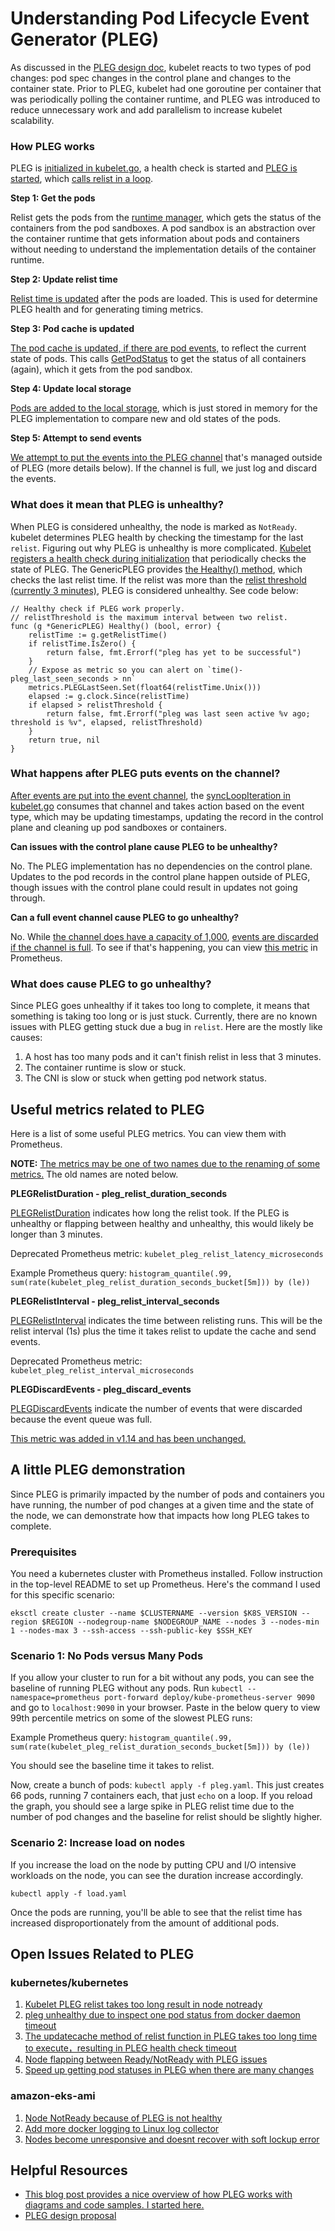 # Understanding Pod Lifecycle Event Generator (PLEG)

As discussed in the [PLEG design doc](https://github.com/kubernetes/community/blob/master/contributors/design-proposals/node/pod-lifecycle-event-generator.md), kubelet reacts to two types of pod changes: pod spec changes in the control plane and changes to the container state. Prior to PLEG, kubelet had one goroutine per container that was periodically polling the container runtime, and PLEG was introduced to reduce unnecessary work and add parallelism to increase kubelet scalability.

### How PLEG works

PLEG is [initialized in kubelet.go](https://github.com/kubernetes/kubernetes/blob/master/pkg/kubelet/kubelet.go#L653), a health check is started and [PLEG is started](https://github.com/kubernetes/kubernetes/blob/master/pkg/kubelet/kubelet.go#L1418), which [calls relist in a loop](https://github.com/kubernetes/kubernetes/blob/master/pkg/kubelet/pleg/generic.go#L131). 

**Step 1: Get the pods**

Relist gets the pods from the [runtime manager](https://github.com/kubernetes/kubernetes/blob/7bf9b0a3beca74dabb85f1d0034ad78f689f807c/pkg/kubelet/kuberuntime/kuberuntime_manager.go#L315), which gets the status of the containers from the pod sandboxes. A pod sandbox is an abstraction over the container runtime that gets information about pods and containers without needing to understand the implementation details of the container runtime.

**Step 2: Update relist time**

[Relist time is updated](https://github.com/kubernetes/kubernetes/blob/7bf9b0a3beca74dabb85f1d0034ad78f689f807c/pkg/kubelet/pleg/generic.go#L209) after the pods are loaded. This is used for determine PLEG health and for generating timing metrics.

**Step 3: Pod cache is updated**

[The pod cache is updated, if there are pod events,](https://github.com/kubernetes/kubernetes/blob/7bf9b0a3beca74dabb85f1d0034ad78f689f807c/pkg/kubelet/pleg/generic.go#L250-L263) to reflect the current state of pods. This calls [GetPodStatus](https://github.com/kubernetes/kubernetes/blob/17312ea4a92a0bba31272a6709b37a88aa383b2d/pkg/kubelet/kuberuntime/kuberuntime_manager.go#L918-L980) to get the status of all containers (again), which it gets from the pod sandbox.

**Step 4: Update local storage**

[Pods are added to the local storage](https://github.com/kubernetes/kubernetes/blob/7bf9b0a3beca74dabb85f1d0034ad78f689f807c/pkg/kubelet/pleg/generic.go#L266), which is just stored in memory for the PLEG implementation to compare new and old states of the pods.

**Step 5: Attempt to send events**

[We attempt to put the events into the PLEG channel](https://github.com/kubernetes/kubernetes/blob/7bf9b0a3beca74dabb85f1d0034ad78f689f807c/pkg/kubelet/pleg/generic.go#L267-L278) that's managed outside of PLEG (more details below). If the channel is full, we just log and discard the events.

### What does it mean that PLEG is unhealthy?

When PLEG is considered unhealthy, the node is marked as `NotReady`. kubelet determines PLEG health by checking the timestamp for the last `relist`. Figuring out why PLEG is unhealthy is more complicated. [Kubelet registers a health check during initialization](https://github.com/kubernetes/kubernetes/blob/master/pkg/kubelet/kubelet.go#L655) that periodically checks the state of PLEG. The GenericPLEG provides [the Healthy() method](https://github.com/kubernetes/kubernetes/blob/master/pkg/kubelet/pleg/generic.go#L134-L148), which checks the last relist time. If the relist was more than the [relist threshold (currently 3 minutes)](https://github.com/kubernetes/kubernetes/blob/master/pkg/kubelet/pleg/generic.go#L83), PLEG is considered unhealthy. See code below:

```
// Healthy check if PLEG work properly.
// relistThreshold is the maximum interval between two relist.
func (g *GenericPLEG) Healthy() (bool, error) {
    relistTime := g.getRelistTime()
    if relistTime.IsZero() {
        return false, fmt.Errorf("pleg has yet to be successful")
    }
    // Expose as metric so you can alert on `time()-pleg_last_seen_seconds > nn`
    metrics.PLEGLastSeen.Set(float64(relistTime.Unix()))
    elapsed := g.clock.Since(relistTime)
    if elapsed > relistThreshold {
        return false, fmt.Errorf("pleg was last seen active %v ago; threshold is %v", elapsed, relistThreshold)
    }
    return true, nil
}
```

### What happens after PLEG puts events on the channel?

[After events are put into the event channel](https://github.com/kubernetes/kubernetes/blob/master/pkg/kubelet/pleg/generic.go#L273), the [syncLoopIteration in kubelet.go](https://github.com/kubernetes/kubernetes/blob/master/pkg/kubelet/kubelet.go#L1910-L1935) consumes that channel and takes action based on the event type, which may be updating timestamps, updating the record in the control plane and cleaning up pod sandboxes or containers.

**Can issues with the control plane cause PLEG to be unhealthy?**

No. The PLEG implementation has no dependencies on the control plane. Updates to the pod records in the control plane happen outside of PLEG, though issues with the control plane could result in updates not going through.

**Can a full event channel cause PLEG to go unhealthy?**

No. While [the channel does have a capacity of 1,000](https://github.com/kubernetes/kubernetes/blob/master/pkg/kubelet/kubelet.go#L148), [events are discarded if the channel is full](https://github.com/kubernetes/kubernetes/blob/master/pkg/kubelet/pleg/generic.go#L274-L276). To see if that's happening, you can view [this metric](https://github.com/kubernetes/kubernetes/blob/8466b5b4a7ff468498bdea9f81bd44ee8b692b7f/pkg/kubelet/metrics/metrics.go#L44) in Prometheus.

### What does cause PLEG to go unhealthy?

Since PLEG goes unhealthy if it takes too long to complete, it means that something is taking too long or is just stuck. Currently, there are no known issues with PLEG getting stuck due a bug in `relist`. Here are the mostly like causes:

1. A host has too many pods and it can't finish relist in less that 3 minutes.
2. The container runtime is slow or stuck.
3. The CNI is slow or stuck when getting pod network status.

## Useful metrics related to PLEG

Here is a list of some useful PLEG metrics. You can view them with Prometheus.

**NOTE:** [The metrics may be one of two names due to the renaming of some metrics.](https://github.com/kubernetes/kubernetes/commit/1a9b12176494cbba237142cfe4eee45309fc6369) The old names are noted below.

**PLEGRelistDuration - pleg_relist_duration_seconds**

[PLEGRelistDuration](https://github.com/kubernetes/kubernetes/blob/8466b5b4a7ff468498bdea9f81bd44ee8b692b7f/pkg/kubelet/metrics/metrics.go#L145-L155) indicates how long the relist took. If the PLEG is unhealthy or flapping between healthy and unhealthy, this would likely be longer than 3 minutes.

Deprecated Prometheus metric: `kubelet_pleg_relist_latency_microseconds`

Example Prometheus query:  `histogram_quantile(.99, sum(rate(kubelet_pleg_relist_duration_seconds_bucket[5m])) by (le))`

**PLEGRelistInterval - pleg_relist_interval_seconds**

[PLEGRelistInterval](https://github.com/kubernetes/kubernetes/blob/8466b5b4a7ff468498bdea9f81bd44ee8b692b7f/pkg/kubelet/metrics/metrics.go#L168-L176) indicates the time between relisting runs. This will be the relist interval (1s) plus the time it takes relist to update the cache and send events.

Deprecated Prometheus metric: `kubelet_pleg_relist_interval_microseconds`

**PLEGDiscardEvents - pleg_discard_events**

[PLEGDiscardEvents](https://github.com/kubernetes/kubernetes/blob/8466b5b4a7ff468498bdea9f81bd44ee8b692b7f/pkg/kubelet/metrics/metrics.go#L157-L164) indicate the number of events that were discarded because the event queue was full.

[This metric was added in v1.14 and has been unchanged.](https://github.com/kubernetes/kubernetes/commit/b52afc350ff93cf2b26831ef4b65e2610600d782)

## A little PLEG demonstration

Since PLEG is primarily impacted by the number of pods and containers you have running, the number of pod changes at a given time and the state of the node, we can demonstrate how that impacts how long PLEG takes to complete.

### Prerequisites

You need a kubernetes cluster with Prometheus installed. Follow instruction in the top-level README to set up Prometheus. Here's the command I used for this specific scenario:

```
eksctl create cluster --name $CLUSTERNAME --version $K8S_VERSION --region $REGION --nodegroup-name $NODEGROUP_NAME --nodes 3 --nodes-min 1 --nodes-max 3 --ssh-access --ssh-public-key $SSH_KEY
```

### Scenario 1: No Pods versus Many Pods

If you allow your cluster to run for a bit without any pods, you can see the baseline of running PLEG without any pods. Run `kubectl --namespace=prometheus port-forward deploy/kube-prometheus-server 9090` and go to `localhost:9090` in your browser. Paste in the below query to view 99th percentile metrics on some of the slowest PLEG runs:

Example Prometheus query:  `histogram_quantile(.99, sum(rate(kubelet_pleg_relist_duration_seconds_bucket[5m])) by (le))`

You should see the baseline time it takes to relist.

Now, create a bunch of pods: `kubectl apply -f pleg.yaml`. This just creates 66 pods, running 7 containers each, that just `echo` on a loop. If you reload the graph, you should see a large spike in PLEG relist time due to the number of pod changes and the baseline for relist should be slightly higher.

### Scenario 2: Increase load on nodes

If you increase the load on the node by putting CPU and I/O intensive workloads on the node, you can see the duration increase accordingly.

```
kubectl apply -f load.yaml
```

Once the pods are running, you'll be able to see that the relist time has increased disproportionately from the amount of additional pods.

## Open Issues Related to PLEG

### kubernetes/kubernetes

1. [Kubelet PLEG relist takes too long result in node notready](https://github.com/kubernetes/kubernetes/issues/95750)
2. [pleg unhealthy due to inspect one pod status from docker daemon timeout](https://github.com/kubernetes/kubernetes/issues/94829)
3. [The updatecache method of relist function in PLEG takes too long time to execute，resulting in PLEG health check timeout](https://github.com/kubernetes/kubernetes/issues/93886)
4. [Node flapping between Ready/NotReady with PLEG issues](https://github.com/kubernetes/kubernetes/issues/94525)
5. [Speed up getting pod statuses in PLEG when there are many changes](https://github.com/kubernetes/kubernetes/issues/26394)

### amazon-eks-ami

1. [Node NotReady because of PLEG is not healthy](https://github.com/awslabs/amazon-eks-ami/issues/195)
2. [Add more docker logging to Linux log collector](https://github.com/awslabs/amazon-eks-ami/issues/555)
3. [Nodes become unresponsive and doesnt recover with soft lockup error](https://github.com/awslabs/amazon-eks-ami/issues/454)

## Helpful Resources

* [This blog post provides a nice overview of how PLEG works with diagrams and code samples. I started here.](https://developers.redhat.com/blog/2019/11/13/pod-lifecycle-event-generator-understanding-the-pleg-is-not-healthy-issue-in-kubernetes/)
* [PLEG design proposal](https://github.com/kubernetes/community/blob/master/contributors/design-proposals/node/pod-lifecycle-event-generator.md)
